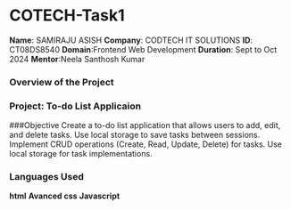 # COTECH-Task1
**Name**: SAMIRAJU ASISH
**Company**: CODTECH IT SOLUTIONS
**ID**: CT08DS8540
**Domain**:Frontend Web Development
**Duration**: Sept to Oct 2024
**Mentor**:Neela Santhosh Kumar

### Overview of the Project
### Project: To-do List Applicaion

###Objective
Create a to-do list application that allows users to add, edit, and delete tasks. Use local storage to save tasks between sessions.
Implement CRUD operations (Create, Read, Update, Delete) for
tasks. Use local storage for task implementations.

### Languages Used
**html**
**Avanced css**
**Javascript**

